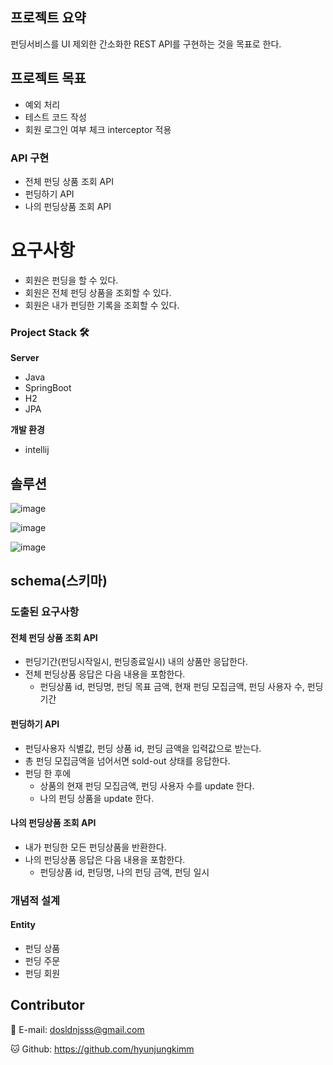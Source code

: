 ## 프로젝트 요약

펀딩서비스를 UI 제외한 간소화한 REST API를 구현하는 것을 목표로 한다. 


## 프로젝트 목표 

- 예외 처리 
- 테스트 코드 작성 
- 회원 로그인 여부 체크 interceptor 적용


### API 구현 

- 전체 펀딩 상품 조회 API 
- 펀딩하기 API
- 나의 펀딩상품 조회 API

# 요구사항
- 회원은 펀딩을 할 수 있다. 
- 회원은 전체 펀딩 상품을 조회할 수 있다. 
- 회원은 내가 펀딩한 기록을 조회할 수 있다. 


### Project Stack 🛠



**Server**

- Java
- SpringBoot
- H2
- JPA


**개발 환경**
- intellij 


## 솔루션  

![image](https://user-images.githubusercontent.com/97015607/155078421-5840da7a-617d-4617-9165-6fa9387f2522.png)

![image](https://user-images.githubusercontent.com/97015607/155078486-3288e6e8-7bf9-4298-8416-f519c17e8f35.png)

![image](https://user-images.githubusercontent.com/97015607/155078845-0121456e-c81a-42ca-aac8-f1f43dad2bea.png)


## schema(스키마)



### 도출된 요구사항 


#### 전체 펀딩 상품 조회 API 
- 펀딩기간(펀딩시작일시, 펀딩종료일시) 내의 상품만 응답한다. 
- 전체 펀딩상품 응답은 다음 내용을 포함한다. 
  - 펀딩상품 id, 펀딩명, 펀딩 목표 금액, 현재 펀딩 모집금액, 펀딩 사용자 수, 펀딩 기간



#### 펀딩하기 API
- 펀딩사용자 식별값, 펀딩 상품 id, 펀딩 금액을 입력값으로 받는다. 
- 총 펀딩 모집금액을 넘어서면 sold-out 상태를 응답한다. 
- 펀딩 한 후에 
  - 상품의 현재 펀딩 모집금액, 펀딩 사용자 수를 update 한다. 
  - 나의 펀딩 상품을 update 한다. 



#### 나의 펀딩상품 조회 API 
- 내가 펀딩한 모든 펀딩상품을 반환한다. 
- 나의 펀딩상품 응답은 다음 내용을 포함한다. 
  - 펀딩상품 id, 펀딩명, 나의 펀딩 금액, 펀딩 일시 



### 개념적 설계 



#### Entity 
- 펀딩 상품 
- 펀딩 주문
- 펀딩 회원




## Contributor

📧 E-mail: dosldnjsss@gmail.com

🐱 Github: https://github.com/hyunjungkimm
<br><br>

